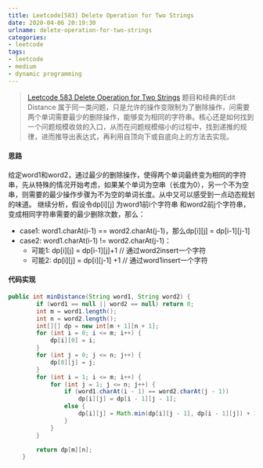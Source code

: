 ```yaml
---
title: Leetcode[583] Delete Operation for Two Strings
date: 2020-04-06 20:19:30
urlname: delete-operation-for-two-strings
categories:
- leetcode
tags:
- leetcode 
- medium
- dynamic programming
---
```


>[ Leetcode 583 Delete Operation for Two Strings](https://leetcode.com/problems/delete-operation-for-two-strings/)
题目和经典的Edit Distance 属于同一类问题，只是允许的操作变限制为了删除操作，问需要两个单词需要最少的删除操作，能够变为相同的字符串。核心还是如何找到一个问题规模收敛的入口，从而在问题规模缩小的过程中，找到递推的规律，进而推导出表达式，再利用自顶向下或自底向上的方法去实现。

<!--more-->

#### 思路
给定word1和word2，通过最少的删除操作，使得两个单词最终变为相同的字符串，先从特殊的情况开始考虑，如果某个单词为空串（长度为0），另一个不为空串，则需要的最少操作步骤为不为空的单词长度。从中又可以感受到一点动态规划的味道。
继续分析，假设令dp[i][j] 为word1前i个字符串 和word2前j个字符串，变成相同字符串需要的最少删除次数，那么：
- case1:  word1.charAt(i-1) == word2.charAt(j-1)，那么dp[i][j] = dp[i-1][j-1]
- case2:  word1.charAt(i-1) != word2.charAt(j-1)：
    - 可能1: dp[i][j] = dp[i-1][j]+1  // 通过word2insert一个字符
    - 可能2: dp[i][j] = dp[i][j-1] +1 // 通过word1insert一个字符

#### 代码实现
```java
public int minDistance(String word1, String word2) {
        if (word1 == null || word2 == null) return 0;
        int m = word1.length();
        int n = word2.length();
        int[][] dp = new int[m + 1][n + 1];
        for (int i = 0; i <= m; i++) {
            dp[i][0] = i;
        }
        for (int j = 0; j <= n; j++) {
            dp[0][j] = j;
        }
        for (int i = 1; i <= m; i++) {
            for (int j = 1; j <= n; j++) {
                if (word1.charAt(i - 1) == word2.charAt(j - 1))
                    dp[i][j] = dp[i - 1][j - 1];
                else {
                    dp[i][j] = Math.min(dp[i][j - 1], dp[i - 1][j]) + 1;
                }
            }
        }

        return dp[m][n];
    }
```
